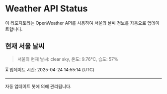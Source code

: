 
# Weather API Status

이 리포지토리는 OpenWeather API를 사용하여 서울의 날씨 정보를 자동으로 업데이트합니다.

## 현재 서울 날씨
> 서울의 현재 날씨: clear sky, 온도: 9.76°C, 습도: 57%

⏳ 업데이트 시간: 2025-04-24 14:55:14 (UTC)

---
자동 업데이트 봇에 의해 관리됩니다.
